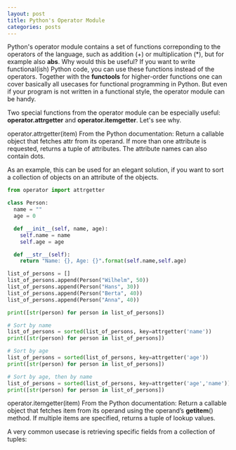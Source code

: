 ```yaml
---
layout: post
title: Python's Operator Module
categories: posts
---
```


Python's operator module contains a set of functions correponding to the operators of the language, such as addition (+) or multiplication (*), but for example
also **abs**. Why would this be useful? If you want to write functional(ish) 
Python code, you can use these functions instead of the operators. Together with the
**functools** for higher-order functions one can cover basically all usecases 
for functional programming in Python. But even if your program is not written in a functional style, the operator module can be handy.

Two special functions from the operator module can be especially useful: **operator.attrgetter**
and **operator.itemgetter**. Let's see why.

operator.attrgetter(item)
From the Python documentation:
Return a callable object that fetches attr from its operand.
If more than one attribute is requested, returns a tuple of attributes.
The attribute names can also contain dots.

As an example, this can be used for an elegant solution, if you want to sort a collection of objects on an
attribute of the objects.

```python
from operator import attrgetter

class Person:
  name = ""
  age = 0

  def __init__(self, name, age):
    self.name = name
    self.age = age

  def __str__(self):
    return "Name: {}, Age: {}".format(self.name,self.age)

list_of_persons = []
list_of_persons.append(Person("Wilhelm", 50))
list_of_persons.append(Person("Hans", 30))
list_of_persons.append(Person("Berta", 40))
list_of_persons.append(Person("Anna", 40))

print([str(person) for person in list_of_persons])

# Sort by name
list_of_persons = sorted(list_of_persons, key=attrgetter('name'))
print([str(person) for person in list_of_persons])

# Sort by age
list_of_persons = sorted(list_of_persons, key=attrgetter('age'))
print([str(person) for person in list_of_persons])

# Sort by age, then by name
list_of_persons = sorted(list_of_persons, key=attrgetter('age','name'))
print([str(person) for person in list_of_persons])
```

operator.itemgetter(item)
From the Python documentation:
Return a callable object that fetches item from its operand using the operand’s __getitem__() method.
If multiple items are specified, returns a tuple of lookup values.

A very common usecase is retrieving specific fields from a collection of tuples:

```python

```
